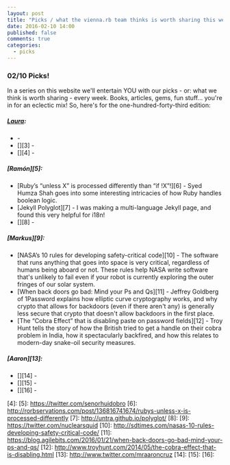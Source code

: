 ```yaml
---
layout: post
title: "Picks / what the vienna.rb team thinks is worth sharing this week"
date: 2016-02-10 14:00
published: false
comments: true
categories:
  - picks
---
```


### 02/10 Picks!

In a series on this website we'll entertain YOU with our picks - or: what we think is worth sharing - every week.
Books, articles, gems, fun stuff... you're in for an eclectic mix! So, here's for the one-hundred-forty-third edition:

##### [Laura][1]:
- [][2] - 
- [][3] - 
- [][4] - 

##### [Ramón][5]:
- [Ruby’s “unless X” is processed differently than “if !X”!][6] - Syed Humza Shah goes into some interesting intricacies of how Ruby handles boolean logic.
- [Jekyll Polyglot][7] - I was making a multi-language Jekyll page, and found this very helpful for i18n!
- [][8] - 

##### [Markus][9]:
- [NASA’s 10 rules for developing safety-critical code][10] - The software that runs anything that goes into space is very critical, regardless of humans being aboard or not. These rules help NASA write software that's unlikely to fail even if your robot is currently exploring the outer fringes of our solar system.
- [When back doors go bad: Mind your Ps and Qs][11] - Jeffrey Goldberg of 1Password explains how elliptic curve cryptography works, and why crypto that allows for backdoors (even if there aren't any) is generally less secure that crypto that doesn't allow backdoors in the first place.
- [The “Cobra Effect” that is disabling paste on password fields][12] - Troy Hunt tells the story of how the British tried to get a handle on their cobra problem in India, how it spectacularly backfired, and how this relates to modern-day snake-oil security measures.

##### [Aaron][13]:
- [][14] - 
- [][15] - 
- [][16] - 

[1]: http://www.twitter.com/alicetragedy
[2]: 
[3]: 
[4]: 
[5]: https://twitter.com/senorhuidobro
[6]: http://rorbservations.com/post/136816741674/rubys-unless-x-is-processed-differently
[7]: http://untra.github.io/polyglot/
[8]:
[9]: https://twitter.com/nuclearsquid
[10]: http://sdtimes.com/nasas-10-rules-developing-safety-critical-code/
[11]: https://blog.agilebits.com/2016/01/21/when-back-doors-go-bad-mind-your-ps-and-qs/
[12]: http://www.troyhunt.com/2014/05/the-cobra-effect-that-is-disabling.html
[13]: http://www.twitter.com/mraaroncruz
[14]: 
[15]: 
[16]: 


